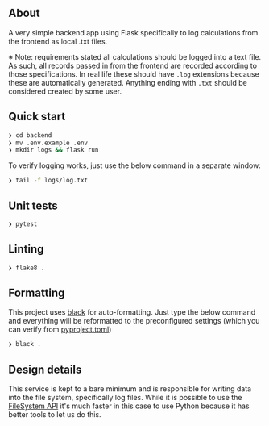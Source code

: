 ## About

A very simple backend app using Flask specifically to log calculations from the frontend as local .txt files.

※ Note: requirements stated all calculations should be logged into a text file. As such, all records passed in from the frontend are recorded according to those specifications. In real life these should have `.log` extensions because these are automatically generated. Anything ending with `.txt` should be considered created by some user.

## Quick start

```bash
❯ cd backend
❯ mv .env.example .env
❯ mkdir logs && flask run
```

To verify logging works, just use the below command in a separate window:

```bash
❯ tail -f logs/log.txt
```

## Unit tests

```bash
❯ pytest
```

## Linting

```bash
❯ flake8 .
```

## Formatting

This project uses [black](https://github.com/psf/black) for auto-formatting. Just type the below command and everything will be reformatted to the preconfigured settings (which you can verify from [pyproject.toml](./pyproject.toml))

```bash
❯ black .
```

## Design details

This service is kept to a bare minimum and is responsible for writing data into the file system, specifically log files. While it is possible to use the [FileSystem API](https://developer.mozilla.org/en-US/docs/Web/API/File_and_Directory_Entries_API) it's much faster in this case to use Python because it has better tools to let us do this.

